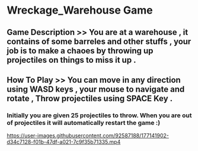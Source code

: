 # Wreckage_Warehouse Game

## Game Description >> You are at a warehouse , it contains of some barreles and other stuffs , your job  is to make a chaoes by throwing up projectiles on things to miss it up .

## How To Play >> You can move in any direction using WASD keys , your mouse to navigate and rotate , Throw projectiles using SPACE Key .

### Initially you are given 25 projectiles to throw. When you are out of projectiles it will automatically restart the game :)



https://user-images.githubusercontent.com/92587188/177141902-d34c7128-f01b-47df-a021-7c9f35b71335.mp4


